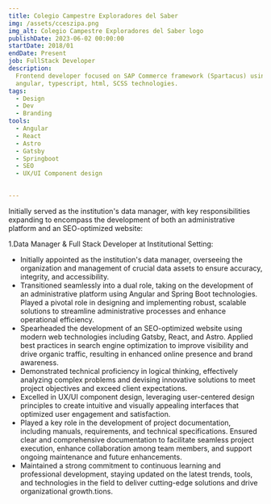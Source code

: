 ```yaml
---
title: Colegio Campestre Exploradores del Saber
img: /assets/cceszipa.png
img_alt: Colegio Campestre Exploradores del Saber logo
publishDate: 2023-06-02 00:00:00
startDate: 2018/01
endDate: Present
job: FullStack Developer
description:
  Frontend developer focused on SAP Commerce framework (Spartacus) using javascript,
  angular, typescript, html, SCSS technologies.
tags:
  - Design
  - Dev
  - Branding
tools:
  - Angular
  - React
  - Astro
  - Gatsby
  - Springboot
  - SEO
  - UX/UI Component design
  

---
```

Initially served as the institution's data manager, with key responsibilities expanding to encompass the development of both an administrative platform and an SEO-optimized website:

1.Data Manager & Full Stack Developer at Institutional Setting:

- Initially appointed as the institution's data manager, overseeing the organization and management of crucial data assets to ensure accuracy, integrity, and accessibility.
- Transitioned seamlessly into a dual role, taking on the development of an administrative platform using Angular and Spring Boot technologies. Played a pivotal role in designing and implementing robust, scalable solutions to streamline administrative processes and enhance operational efficiency.
- Spearheaded the development of an SEO-optimized website using modern web technologies including Gatsby, React, and Astro. Applied best practices in search engine optimization to improve visibility and drive organic traffic, resulting in enhanced online presence and brand awareness.
- Demonstrated technical proficiency in logical thinking, effectively analyzing complex problems and devising innovative solutions to meet project objectives and exceed client expectations.
- Excelled in UX/UI component design, leveraging user-centered design principles to create intuitive and visually appealing interfaces that optimized user engagement and satisfaction.
- Played a key role in the development of project documentation, including manuals, requirements, and technical specifications. Ensured clear and comprehensive documentation to facilitate seamless project execution, enhance collaboration among team members, and support ongoing maintenance and future enhancements.
- Maintained a strong commitment to continuous learning and professional development, staying updated on the latest trends, tools, and technologies in the field to deliver cutting-edge solutions and drive organizational growth.tions.
